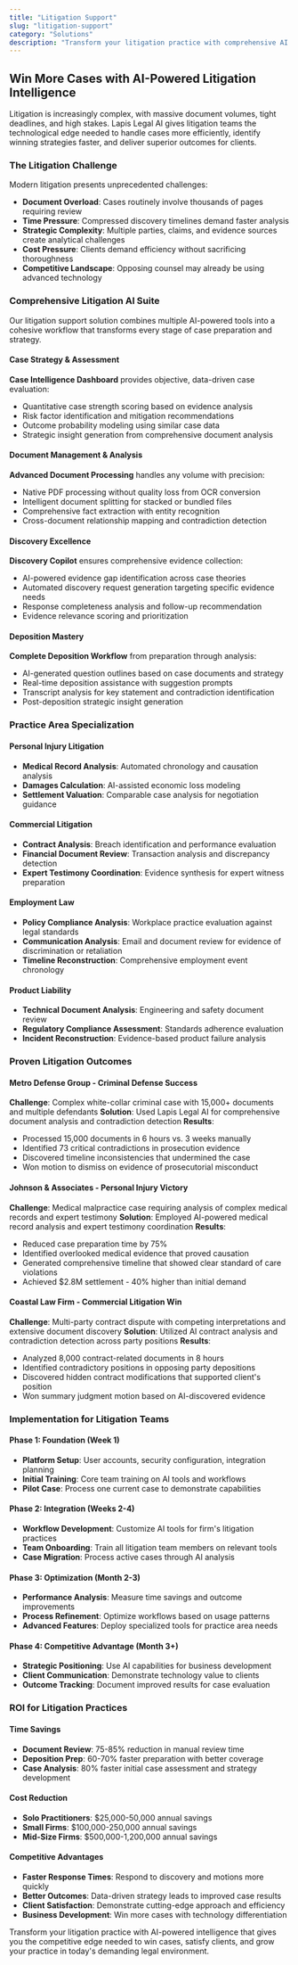 ```yaml
---
title: "Litigation Support"
slug: "litigation-support"
category: "Solutions"
description: "Transform your litigation practice with comprehensive AI tools designed specifically for trial attorneys and litigation teams."
---
```


## Win More Cases with AI-Powered Litigation Intelligence

Litigation is increasingly complex, with massive document volumes, tight deadlines, and high stakes. Lapis Legal AI gives litigation teams the technological edge needed to handle cases more efficiently, identify winning strategies faster, and deliver superior outcomes for clients.

### The Litigation Challenge

Modern litigation presents unprecedented challenges:
- **Document Overload**: Cases routinely involve thousands of pages requiring review
- **Time Pressure**: Compressed discovery timelines demand faster analysis
- **Strategic Complexity**: Multiple parties, claims, and evidence sources create analytical challenges
- **Cost Pressure**: Clients demand efficiency without sacrificing thoroughness
- **Competitive Landscape**: Opposing counsel may already be using advanced technology

### Comprehensive Litigation AI Suite

Our litigation support solution combines multiple AI-powered tools into a cohesive workflow that transforms every stage of case preparation and strategy.

#### Case Strategy & Assessment
**Case Intelligence Dashboard** provides objective, data-driven case evaluation:
- Quantitative case strength scoring based on evidence analysis
- Risk factor identification and mitigation recommendations
- Outcome probability modeling using similar case data
- Strategic insight generation from comprehensive document analysis

#### Document Management & Analysis
**Advanced Document Processing** handles any volume with precision:
- Native PDF processing without quality loss from OCR conversion
- Intelligent document splitting for stacked or bundled files
- Comprehensive fact extraction with entity recognition
- Cross-document relationship mapping and contradiction detection

#### Discovery Excellence
**Discovery Copilot** ensures comprehensive evidence collection:
- AI-powered evidence gap identification across case theories
- Automated discovery request generation targeting specific evidence needs
- Response completeness analysis and follow-up recommendation
- Evidence relevance scoring and prioritization

#### Deposition Mastery
**Complete Deposition Workflow** from preparation through analysis:
- AI-generated question outlines based on case documents and strategy
- Real-time deposition assistance with suggestion prompts
- Transcript analysis for key statement and contradiction identification
- Post-deposition strategic insight generation

### Practice Area Specialization

#### Personal Injury Litigation
- **Medical Record Analysis**: Automated chronology and causation analysis
- **Damages Calculation**: AI-assisted economic loss modeling
- **Settlement Valuation**: Comparable case analysis for negotiation guidance

#### Commercial Litigation
- **Contract Analysis**: Breach identification and performance evaluation  
- **Financial Document Review**: Transaction analysis and discrepancy detection
- **Expert Testimony Coordination**: Evidence synthesis for expert witness preparation

#### Employment Law
- **Policy Compliance Analysis**: Workplace practice evaluation against legal standards
- **Communication Analysis**: Email and document review for evidence of discrimination or retaliation
- **Timeline Reconstruction**: Comprehensive employment event chronology

#### Product Liability
- **Technical Document Analysis**: Engineering and safety document review
- **Regulatory Compliance Assessment**: Standards adherence evaluation
- **Incident Reconstruction**: Evidence-based product failure analysis

### Proven Litigation Outcomes

#### Metro Defense Group - Criminal Defense Success
**Challenge**: Complex white-collar criminal case with 15,000+ documents and multiple defendants
**Solution**: Used Lapis Legal AI for comprehensive document analysis and contradiction detection
**Results**:
- Processed 15,000 documents in 6 hours vs. 3 weeks manually
- Identified 73 critical contradictions in prosecution evidence
- Discovered timeline inconsistencies that undermined the case
- Won motion to dismiss on evidence of prosecutorial misconduct

#### Johnson & Associates - Personal Injury Victory  
**Challenge**: Medical malpractice case requiring analysis of complex medical records and expert testimony
**Solution**: Employed AI-powered medical record analysis and expert testimony coordination
**Results**:
- Reduced case preparation time by 75%
- Identified overlooked medical evidence that proved causation
- Generated comprehensive timeline that showed clear standard of care violations
- Achieved $2.8M settlement - 40% higher than initial demand

#### Coastal Law Firm - Commercial Litigation Win
**Challenge**: Multi-party contract dispute with competing interpretations and extensive document discovery
**Solution**: Utilized AI contract analysis and contradiction detection across party positions
**Results**:
- Analyzed 8,000 contract-related documents in 8 hours
- Identified contradictory positions in opposing party depositions
- Discovered hidden contract modifications that supported client's position
- Won summary judgment motion based on AI-discovered evidence

### Implementation for Litigation Teams

#### Phase 1: Foundation (Week 1)
- **Platform Setup**: User accounts, security configuration, integration planning
- **Initial Training**: Core team training on AI tools and workflows
- **Pilot Case**: Process one current case to demonstrate capabilities

#### Phase 2: Integration (Weeks 2-4)
- **Workflow Development**: Customize AI tools for firm's litigation practices
- **Team Onboarding**: Train all litigation team members on relevant tools
- **Case Migration**: Process active cases through AI analysis

#### Phase 3: Optimization (Month 2-3)
- **Performance Analysis**: Measure time savings and outcome improvements
- **Process Refinement**: Optimize workflows based on usage patterns
- **Advanced Features**: Deploy specialized tools for practice area needs

#### Phase 4: Competitive Advantage (Month 3+)
- **Strategic Positioning**: Use AI capabilities for business development
- **Client Communication**: Demonstrate technology value to clients
- **Outcome Tracking**: Document improved results for case evaluation

### ROI for Litigation Practices

#### Time Savings
- **Document Review**: 75-85% reduction in manual review time
- **Deposition Prep**: 60-70% faster preparation with better coverage
- **Case Analysis**: 80% faster initial case assessment and strategy development

#### Cost Reduction  
- **Solo Practitioners**: $25,000-50,000 annual savings
- **Small Firms**: $100,000-250,000 annual savings
- **Mid-Size Firms**: $500,000-1,200,000 annual savings

#### Competitive Advantages
- **Faster Response Times**: Respond to discovery and motions more quickly
- **Better Outcomes**: Data-driven strategy leads to improved case results
- **Client Satisfaction**: Demonstrate cutting-edge approach and efficiency
- **Business Development**: Win more cases with technology differentiation

Transform your litigation practice with AI-powered intelligence that gives you the competitive edge needed to win cases, satisfy clients, and grow your practice in today's demanding legal environment.